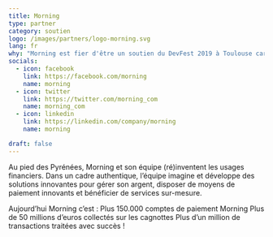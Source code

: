 ```yaml
---
title: Morning
type: partner
category: soutien
logo: /images/partners/logo-morning.svg
lang: fr
why: "Morning est fier d'être un soutien du DevFest 2019 à Toulouse car c'est un évènement incontournable pour les développeurs ! En d'autres mots DevFest is the place to be !"
socials:
  - icon: facebook
    link: https://facebook.com/morning
    name: morning
  - icon: twitter
    link: https://twitter.com/morning_com
    name: morning_com
  - icon: linkedin
    link: https://linkedin.com/company/morning
    name: morning

draft: false
---
```

Au pied des Pyrénées, Morning et son équipe (ré)inventent les usages financiers. Dans un cadre authentique, l’équipe imagine et développe des solutions innovantes pour gérer son argent, disposer de moyens de paiement innovants et bénéficier de services sur-mesure.
 
Aujourd’hui Morning c’est :
Plus 150.000 comptes de paiement Morning
Plus de 50 millions d’euros collectés sur les cagnottes
Plus d’un million de transactions traitées avec succès !
